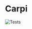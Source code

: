 # Carpi
![Tests](https://github.com/giubaru/carpi/actions/workflows/test-and-coverage.yml/badge.svg)
